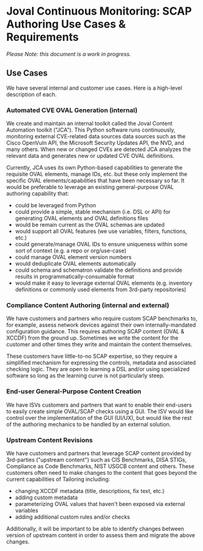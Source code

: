 # Joval Continuous Monitoring: SCAP Authoring Use Cases & Requirements

_Please Note: this document is a work in progress._

## Use Cases
We have several internal and customer use cases. Here is a high-level description of each.

### Automated CVE OVAL Generation (internal)

We create and maintain an internal toolkit called the Joval Content Automation toolkit ("JCA"). 
This Python software runs continuously, monitoring external CVE-related data sources data sources
such as the Cisco OpenVuln API, the Microsoft Security Updates API, the NVD, and many others.
When new or changed CVEs are detected JCA analyzes the relevant data and generates new or updated
CVE OVAL definitions.

Currently, JCA uses its own Python-based capabilities to generate the requisite OVAL elements,
manage IDs, etc. but these only implement the specific OVAL elements/capabilities that have been
necessary so far. It would be preferable to leverage an existing general-purpose OVAL authoring
capability that:
- could be leveraged from Python
- could provide a simple, stable mechanism (i.e. DSL or API) for generating OVAL elements and OVAL definitions files
- would be remain current as the OVAL schemas are updated
- would support all OVAL features (we use variables, filters, functions, etc.)
- could generate/manage OVAL IDs to ensure uniqueness within some sort of context (e.g. a repo or org/use-case)
- could manage OVAL element version numbers
- would deduplicate OVAL elements automatically
- could schema and schematron validate the definitions and provide results in programmatically-consumable format
- would make it easy to leverage external OVAL elements (e.g. inventory definitions or commonly used elements from 3rd-party repositories)

### Compliance Content Authoring (internal and external)

We have customers and partners who require custom SCAP benchmarks to, for example, assess network
devices against their own internally-mandated configuration guidance. This requires authoring SCAP content
(OVAL & XCCDF) from the ground up. Sometimes we write the content for the customer and other times
they write and maintain the content themselves.

These customers have little-to-no SCAP expertise, so they require a simplified mechanism for expressing
the controls, metadata and associated checking logic. They are open to learning a DSL and/or using specialized
software so long as the learning curve is not particularly steep.

### End-user General-Purpose Content Creation

We have ISVs customers and partners that want to enable their end-users to easily create simple OVAL/SCAP
checks using a GUI. The ISV would like control over the implementation of the GUI (UI/UX), but would like
the rest of the authoring mechanics to be handled by an external solution.

### Upstream Content Revisions

We have customers and partners that leverage SCAP content provided by 3rd-parties ("upstream content") such as
CIS Benchmarks, DISA STIGs, Compliance as Code Benchmarks, NIST USGCB content and others. These customers often
need to make changes to the content that goes beyond the current capabilities of Tailoring including:
- changing XCCDF metadata (title, descriptions, fix text, etc.)
- adding custom metadata
- parameterizing OVAL values that haven't been exposed via external variables
- adding additional custom rules and/or checks

Additionally, it will be important to be able to identify changes between version of upstream content in order to assess them and migrate the above changes.

